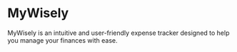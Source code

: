 # MyWisely
MyWisely is an intuitive and user-friendly expense tracker designed to help you manage your finances with ease.
